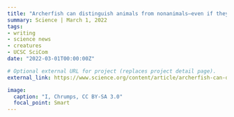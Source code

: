 ```yaml
---
title: "Archerfish can distinguish animals from nonanimals—even if they’ve never seen them before"
summary: Science | March 1, 2022
tags:
- writing
- science news
- creatures
- UCSC SciCom
date: "2022-03-01T00:00:00Z"

# Optional external URL for project (replaces project detail page).
external_link: https://www.science.org/content/article/archerfish-can-distinguish-animals-nonanimals-even-if-they-ve-never-seen-them

image:
  caption: "I, Chrumps, CC BY-SA 3.0"
  focal_point: Smart
---
```

